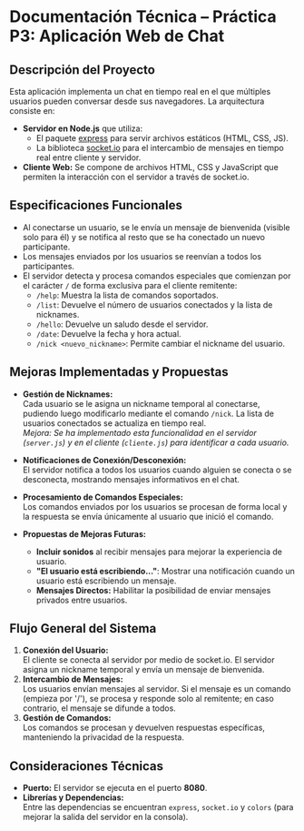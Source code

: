 # Documentación Técnica – Práctica P3: Aplicación Web de Chat

## Descripción del Proyecto
Esta aplicación implementa un chat en tiempo real en el que múltiples usuarios pueden conversar desde sus navegadores. La arquitectura consiste en:
- **Servidor en Node.js** que utiliza:
  - El paquete [express](https://expressjs.com/) para servir archivos estáticos (HTML, CSS, JS).
  - La biblioteca [socket.io](https://socket.io/) para el intercambio de mensajes en tiempo real entre cliente y servidor.
- **Cliente Web:** Se compone de archivos HTML, CSS y JavaScript que permiten la interacción con el servidor a través de socket.io.

## Especificaciones Funcionales
- Al conectarse un usuario, se le envía un mensaje de bienvenida (visible solo para él) y se notifica al resto que se ha conectado un nuevo participante.
- Los mensajes enviados por los usuarios se reenvían a todos los participantes. 
- El servidor detecta y procesa comandos especiales que comienzan por el carácter `/` de forma exclusiva para el cliente remitente:
  - `/help`: Muestra la lista de comandos soportados.
  - `/list`: Devuelve el número de usuarios conectados y la lista de nicknames.
  - `/hello`: Devuelve un saludo desde el servidor.
  - `/date`: Devuelve la fecha y hora actual.
  - `/nick <nuevo_nickname>`: Permite cambiar el nickname del usuario.

## Mejoras Implementadas y Propuestas
- **Gestión de Nicknames:**  
  Cada usuario se le asigna un nickname temporal al conectarse, pudiendo luego modificarlo mediante el comando `/nick`. La lista de usuarios conectados se actualiza en tiempo real.  
  *Mejora: Se ha implementado esta funcionalidad en el servidor (`server.js`) y en el cliente (`cliente.js`) para identificar a cada usuario.*

- **Notificaciones de Conexión/Desconexión:**  
  El servidor notifica a todos los usuarios cuando alguien se conecta o se desconecta, mostrando mensajes informativos en el chat.

- **Procesamiento de Comandos Especiales:**  
  Los comandos enviados por los usuarios se procesan de forma local y la respuesta se envía únicamente al usuario que inició el comando.
  
- **Propuestas de Mejoras Futuras:**
  - **Incluir sonidos** al recibir mensajes para mejorar la experiencia de usuario.
  - **"El usuario está escribiendo..."**: Mostrar una notificación cuando un usuario está escribiendo un mensaje.
  - **Mensajes Directos:** Habilitar la posibilidad de enviar mensajes privados entre usuarios.

## Flujo General del Sistema
1. **Conexión del Usuario:**  
   El cliente se conecta al servidor por medio de socket.io. El servidor asigna un nickname temporal y envía un mensaje de bienvenida.  
2. **Intercambio de Mensajes:**  
   Los usuarios envían mensajes al servidor. Si el mensaje es un comando (empieza por '/'), se procesa y responde solo al remitente; en caso contrario, el mensaje se difunde a todos.
3. **Gestión de Comandos:**  
   Los comandos se procesan y devuelven respuestas específicas, manteniendo la privacidad de la respuesta.

## Consideraciones Técnicas
- **Puerto:** El servidor se ejecuta en el puerto **8080**.
- **Librerías y Dependencias:**  
  Entre las dependencias se encuentran `express`, `socket.io` y `colors` (para mejorar la salida del servidor en la consola).
